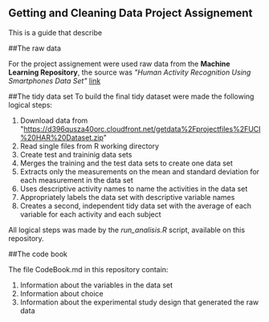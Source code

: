 ## Getting and Cleaning Data Project Assignement

This is a guide that describe 


##The raw data

For the project assignement were used raw data from the **Machine Learning Repository**,  the source was *"Human Activity Recognition Using Smartphones Data Set"*  [link](https://d396qusza40orc.cloudfront.net/getdata%2Fprojectfiles%2FUCI%20HAR%20Dataset.zip)

##The tidy data set
To build the final tidy  dataset were made the following logical steps:

1. Download data from "https://d396qusza40orc.cloudfront.net/getdata%2Fprojectfiles%2FUCI%20HAR%20Dataset.zip" 
2. Read single files from R working directory 
3. Create test and traininig data sets
4. Merges the training and the test data sets to create one data set
5. Extracts only the measurements on the mean and standard deviation for each measurement in the data set
6. Uses descriptive activity names to name the activities in the data set
7. Appropriately labels the data set with descriptive variable names
8. Creates a second, independent tidy data set with the average of each variable for each activity and each subject

All logical steps was made by the *run_analisis.R* script, available on this repository.

##The code book

The file CodeBook.md in this repository contain:

1. Information about the variables in the data set 
2. Information about choice
3. Information about the experimental study design that generated the raw data